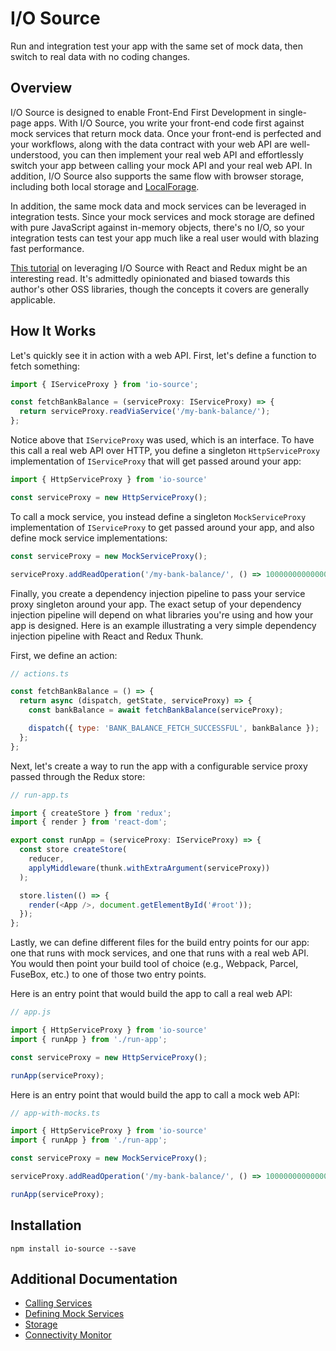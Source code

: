# I/O Source

Run and integration test your app with the same set of mock data, then switch to real data with no coding changes.

## Overview

I/O Source is designed to enable Front-End First Development in single-page apps. With I/O Source, you write your front-end code first against mock services that return mock data. Once your front-end is perfected and your workflows, along with the data contract with your web API are well-understood, you can then implement your real web API and effortlessly switch your app between calling your mock API and your real web API. In addition, I/O Source also supports the same flow with browser storage, including both local storage and [LocalForage](https://github.com/localForage/localForage).

In addition, the same mock data and mock services can be leveraged in integration tests. Since your mock services and mock storage are defined with pure JavaScript against in-memory objects, there's no I/O, so your integration tests can test your app much like a real user would with blazing fast performance.

[This tutorial](https://github.com/bencompton/frontend-first-development-tutorial) on leveraging I/O Source with React and Redux might be an interesting read. It's admittedly opinionated and biased towards this author's other OSS libraries, though the concepts it covers are generally applicable.

 ## How It Works

Let's quickly see it in action with a web API. First, let's define a function to fetch something:

```javascript
import { IServiceProxy } from 'io-source';

const fetchBankBalance = (serviceProxy: IServiceProxy) => {
  return serviceProxy.readViaService('/my-bank-balance/');
};
```

Notice above that `IServiceProxy` was used, which is an interface. To have this call a real web API over HTTP, you define a singleton `HttpServiceProxy` implementation of `IServiceProxy` that will get passed around your app:

```javascript
import { HttpServiceProxy } from 'io-source'

const serviceProxy = new HttpServiceProxy();
```

To call a mock service, you instead define a singleton `MockServiceProxy` implementation of `IServiceProxy` to get passed around your app, and also define mock service implementations:

```javascript
const serviceProxy = new MockServiceProxy();

serviceProxy.addReadOperation('/my-bank-balance/', () => 10000000000000000);
```

Finally, you create a dependency injection pipeline to pass your service proxy singleton around your app. The exact setup of your dependency injection pipeline will depend on what libraries you're using and how your app is designed. Here is an example illustrating a very simple dependency injection pipeline with React and Redux Thunk.

First, we define an action:

```javascript
// actions.ts

const fetchBankBalance = () => {
  return async (dispatch, getState, serviceProxy) => {
    const bankBalance = await fetchBankBalance(serviceProxy);

    dispatch({ type: 'BANK_BALANCE_FETCH_SUCCESSFUL', bankBalance });
  };
};
```

Next, let's create a way to run the app with a configurable service proxy passed through the Redux store:

```javascript
// run-app.ts

import { createStore } from 'redux';
import { render } from 'react-dom';

export const runApp = (serviceProxy: IServiceProxy) => {
  const store createStore(
    reducer,
    applyMiddleware(thunk.withExtraArgument(serviceProxy))
  );

  store.listen(() => {
    render(<App />, document.getElementById('#root'));
  });
};
```

Lastly, we can define different files for the build entry points for our app: one that runs with mock services, and one that runs with a real web API. You would then point your build tool of choice (e.g., Webpack, Parcel, FuseBox, etc.) to one of those two entry points.

Here is an entry point that would build the app to call a real web API:

```javascript
// app.js

import { HttpServiceProxy } from 'io-source'
import { runApp } from './run-app';

const serviceProxy = new HttpServiceProxy();

runApp(serviceProxy);

```

Here is an entry point that would build the app to call a mock web API:

```javascript
// app-with-mocks.ts

import { HttpServiceProxy } from 'io-source'
import { runApp } from './run-app';

const serviceProxy = new MockServiceProxy();

serviceProxy.addReadOperation('/my-bank-balance/', () => 10000000000000000);

runApp(serviceProxy);
```

## Installation

```
npm install io-source --save
```

## Additional Documentation

* [Calling Services](./docs/calling-services.md)
* [Defining Mock Services](./docs/defining-mock-services.md)
* [Storage](./docs/storage.md)
* [Connectivity Monitor](./docs/connectivity-monitor.md)
